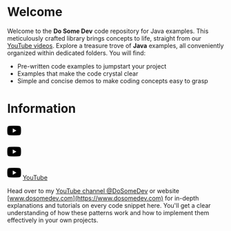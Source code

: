 # Welcome
Welcome to the **Do Some Dev** code repository for Java examples. This meticulously crafted library brings concepts to life, straight from our [YouTube videos](https://youtube.com/@DoSomeDev). Explore a treasure trove of **Java** examples, all conveniently organized within dedicated folders. You will find:
* Pre-written code examples to jumpstart your project
* Examples that make the code crystal clear
* Simple and concise demos to make coding concepts easy to grasp

# Information
![YouTube](./img/youtube.svg)

[![YouTube](./img/youtube.svg 'Link to YouTube')](https://www.youtube.com)

<img src="./img/youtube.svg" alt="YouTube Icon" /> [YouTube](https://www.youtube.com/)


Head over to my [YouTube channel @DoSomeDev](https://youtube.com/@DoSomeDev) or website [www.dosomedev.com](https://www.dosomedev.com) for in-depth explanations and tutorials on every code snippet here. You'll get a clear understanding of how these patterns work and how to implement them effectively in your own projects.

